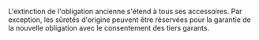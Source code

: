 L'extinction de l'obligation ancienne s'étend à tous ses accessoires.  Par exception, les sûretés d'origine peuvent être réservées pour la garantie de la nouvelle obligation avec le consentement des tiers garants. 

